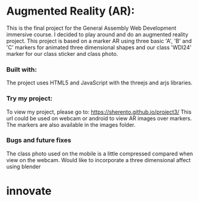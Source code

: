 # Augmented Reality (AR):

This is the final project for the General Assembly Web Development immersive course.
I decided to play around and do an augmented reality project.
This project is based on a marker AR using three basic 'A', 'B' and 'C' markers for animated three dimensional shapes and our class 'WDI24' marker for our class sticker and class photo.

### Built with:

The project uses HTML5 and JavaScript with the threejs and arjs libraries.

### Try my project:

To view my project, please go to: https://sherento.github.io/project3/
This url could be used on webcam or android to view AR images over markers.
The markers are also available in the images folder.

### Bugs and future fixes

The class photo used on the mobile is a little compressed compared when view on the webcam.
Would like to incorporate a three dimensional affect using blender
# innovate

